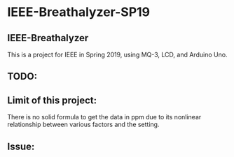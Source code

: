 # IEEE-Breathalyzer-SP19

## IEEE-Breathalyzer
This is a project for IEEE in Spring 2019, using MQ-3, LCD, and Arduino Uno.

## TODO:

## Limit of this project:
There is no solid formula to get the data in ppm due to its nonlinear relationship between various factors and the setting.

## Issue:
